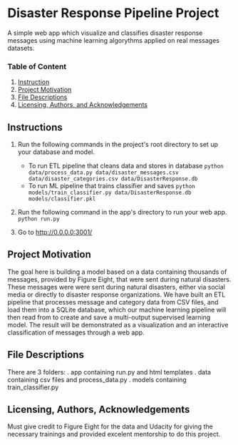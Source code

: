 # Disaster Response Pipeline Project
A simple web app which visualize and classifies disaster response messages using machine learning algorythms applied on real messages datasets.

### Table of Content
1. [Instruction](#instruction)
2. [Project Motivation](#motivation)
3. [File Descriptions](#files)
4. [Licensing, Authors, and Acknowledgements](#licensing)


## Instructions <a name="instruction"></a>
1. Run the following commands in the project's root directory to set up your database and model.

    - To run ETL pipeline that cleans data and stores in database
        `python data/process_data.py data/disaster_messages.csv data/disaster_categories.csv data/DisasterResponse.db`
    - To run ML pipeline that trains classifier and saves
        `python models/train_classifier.py data/DisasterResponse.db models/classifier.pkl`

2. Run the following command in the app's directory to run your web app.
    `python run.py`

3. Go to http://0.0.0.0:3001/


## Project Motivation<a name="motivation"></a>

The goal here is building a model based on a data containing thousands of messages, provided by Figure Eight, that were sent during natural disasters.
These messages were were sent during natural disasters, either via social media or directly to disaster response organizations. We have built an ETL pipeline that processes message and category data from CSV files, and load them into a SQLite database, which our machine learning pipeline will then read from to create and save a multi-output supervised learning model. The result will be demonstrated as a visualization and an interactive classification of messages through a web app.

## File Descriptions <a name="files"></a>

There are 3 folders:
. app containing run.py and html templates
. data containing csv files and process_data.py
. models containing train_classifier.py 

## Licensing, Authors, Acknowledgements<a name="licensing"></a>

Must give credit to Figure Eight for the data and Udacity for giving the necessary trainings and provided excelent mentorship to do this project. 
